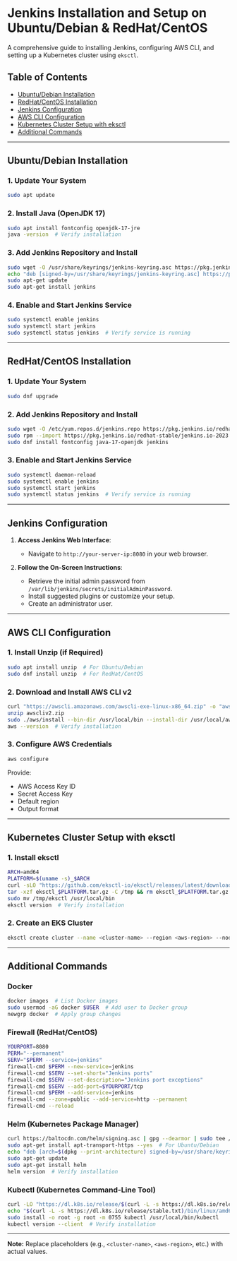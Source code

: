 # **Jenkins Installation and Setup on Ubuntu/Debian & RedHat/CentOS**

A comprehensive guide to installing Jenkins, configuring AWS CLI, and setting up a Kubernetes cluster using `eksctl`.

## **Table of Contents**
- [Ubuntu/Debian Installation](#ubuntudebian-installation)
- [RedHat/CentOS Installation](#redhatcentos-installation)
- [Jenkins Configuration](#jenkins-configuration)
- [AWS CLI Configuration](#aws-cli-configuration)
- [Kubernetes Cluster Setup with eksctl](#kubernetes-cluster-setup-with-eksctl)
- [Additional Commands](#additional-commands)

---

## **Ubuntu/Debian Installation**

### **1. Update Your System**
```bash
sudo apt update
```

### **2. Install Java (OpenJDK 17)**
```bash
sudo apt install fontconfig openjdk-17-jre
java -version  # Verify installation
```

### **3. Add Jenkins Repository and Install**
```bash
sudo wget -O /usr/share/keyrings/jenkins-keyring.asc https://pkg.jenkins.io/debian-stable/jenkins.io-2023.key
echo "deb [signed-by=/usr/share/keyrings/jenkins-keyring.asc] https://pkg.jenkins.io/debian-stable binary/" | sudo tee /etc/apt/sources.list.d/jenkins.list > /dev/null
sudo apt-get update
sudo apt-get install jenkins
```

### **4. Enable and Start Jenkins Service**
```bash
sudo systemctl enable jenkins
sudo systemctl start jenkins
sudo systemctl status jenkins  # Verify service is running
```

---

## **RedHat/CentOS Installation**

### **1. Update Your System**
```bash
sudo dnf upgrade
```

### **2. Add Jenkins Repository and Install**
```bash
sudo wget -O /etc/yum.repos.d/jenkins.repo https://pkg.jenkins.io/redhat-stable/jenkins.repo
sudo rpm --import https://pkg.jenkins.io/redhat-stable/jenkins.io-2023.key
sudo dnf install fontconfig java-17-openjdk jenkins
```

### **3. Enable and Start Jenkins Service**
```bash
sudo systemctl daemon-reload
sudo systemctl enable jenkins
sudo systemctl start jenkins
sudo systemctl status jenkins  # Verify service is running
```

---

## **Jenkins Configuration**

1. **Access Jenkins Web Interface**:
   - Navigate to `http://your-server-ip:8080` in your web browser.

2. **Follow the On-Screen Instructions**:
   - Retrieve the initial admin password from `/var/lib/jenkins/secrets/initialAdminPassword`.
   - Install suggested plugins or customize your setup.
   - Create an administrator user.

---

## **AWS CLI Configuration**

### **1. Install Unzip (if Required)**
```bash
sudo apt install unzip  # For Ubuntu/Debian
sudo dnf install unzip  # For RedHat/CentOS
```

### **2. Download and Install AWS CLI v2**
```bash
curl "https://awscli.amazonaws.com/awscli-exe-linux-x86_64.zip" -o "awscliv2.zip"
unzip awscliv2.zip
sudo ./aws/install --bin-dir /usr/local/bin --install-dir /usr/local/aws-cli --update
aws --version  # Verify installation
```

### **3. Configure AWS Credentials**
```bash
aws configure
```
Provide:
- AWS Access Key ID
- Secret Access Key
- Default region
- Output format

---

## **Kubernetes Cluster Setup with eksctl**

### **1. Install eksctl**
```bash
ARCH=amd64
PLATFORM=$(uname -s)_$ARCH
curl -sLO "https://github.com/eksctl-io/eksctl/releases/latest/download/eksctl_$PLATFORM.tar.gz"
tar -xzf eksctl_$PLATFORM.tar.gz -C /tmp && rm eksctl_$PLATFORM.tar.gz
sudo mv /tmp/eksctl /usr/local/bin
eksctl version  # Verify installation
```

### **2. Create an EKS Cluster**
```bash
eksctl create cluster --name <cluster-name> --region <aws-region> --nodegroup-name <nodegroup-name> --node-type <instance-type> --managed --nodes <number-of-nodes>
```

---

## **Additional Commands**

### **Docker**
```bash
docker images  # List Docker images
sudo usermod -aG docker $USER  # Add user to Docker group
newgrp docker  # Apply group changes
```

### **Firewall (RedHat/CentOS)**
```bash
YOURPORT=8080
PERM="--permanent"
SERV="$PERM --service=jenkins"
firewall-cmd $PERM --new-service=jenkins
firewall-cmd $SERV --set-short="Jenkins ports"
firewall-cmd $SERV --set-description="Jenkins port exceptions"
firewall-cmd $SERV --add-port=$YOURPORT/tcp
firewall-cmd $PERM --add-service=jenkins
firewall-cmd --zone=public --add-service=http --permanent
firewall-cmd --reload
```

### **Helm (Kubernetes Package Manager)**
```bash
curl https://baltocdn.com/helm/signing.asc | gpg --dearmor | sudo tee /usr/share/keyrings/helm.gpg > /dev/null
sudo apt-get install apt-transport-https --yes  # For Ubuntu/Debian
echo "deb [arch=$(dpkg --print-architecture) signed-by=/usr/share/keyrings/helm.gpg] https://baltocdn.com/helm/stable/debian/ all main" | sudo tee /etc/apt/sources.list.d/helm-stable-debian.list
sudo apt-get update
sudo apt-get install helm
helm version  # Verify installation
```

### **Kubectl (Kubernetes Command-Line Tool)**
```bash
curl -LO "https://dl.k8s.io/release/$(curl -L -s https://dl.k8s.io/release/stable.txt)/bin/linux/amd64/kubectl"
echo "$(curl -L -s https://dl.k8s.io/release/stable.txt)/bin/linux/amd64/kubectl.sha256"  kubectl | sha256sum --check
sudo install -o root -g root -m 0755 kubectl /usr/local/bin/kubectl
kubectl version --client  # Verify installation
```

---

**Note:** Replace placeholders (e.g., `<cluster-name>`, `<aws-region>`, etc.) with actual values.

